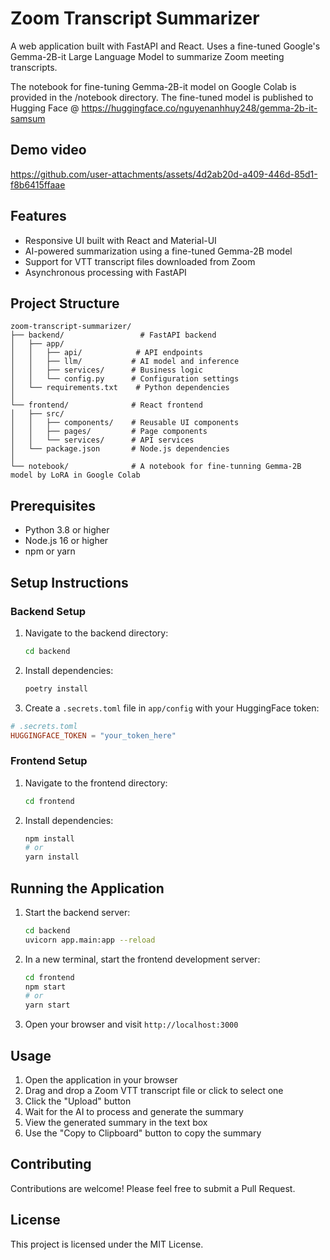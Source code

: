 # Zoom Transcript Summarizer

A web application built with FastAPI and React. Uses a fine-tuned Google's Gemma-2B-it Large Language Model to summarize Zoom meeting transcripts.

The notebook for fine-tuning Gemma-2B-it model on Google Colab is provided in the /notebook directory. The fine-tuned model is published to Hugging Face @ https://huggingface.co/nguyenanhhuy248/gemma-2b-it-samsum

## Demo video

https://github.com/user-attachments/assets/4d2ab20d-a409-446d-85d1-f8b6415ffaae


## Features

- Responsive UI built with React and Material-UI
- AI-powered summarization using a fine-tuned Gemma-2B model
- Support for VTT transcript files downloaded from Zoom
- Asynchronous processing with FastAPI

## Project Structure

```
zoom-transcript-summarizer/
├── backend/                 # FastAPI backend
│   ├── app/
│   │   ├── api/            # API endpoints
│   │   ├── llm/           # AI model and inference
│   │   ├── services/      # Business logic
│   │   └── config.py      # Configuration settings
│   └── requirements.txt    # Python dependencies
│
└── frontend/              # React frontend
│   ├── src/
│   │   ├── components/    # Reusable UI components
│   │   ├── pages/         # Page components
│   │   └── services/      # API services
│   └── package.json       # Node.js dependencies
│
└── notebook/              # A notebook for fine-tunning Gemma-2B model by LoRA in Google Colab
```

## Prerequisites

- Python 3.8 or higher
- Node.js 16 or higher
- npm or yarn

## Setup Instructions

### Backend Setup

1. Navigate to the backend directory:

   ```bash
   cd backend
   ```

2. Install dependencies:

   ```bash
   poetry install
   ```

3. Create a `.secrets.toml` file in `app/config` with your HuggingFace token:

```toml
# .secrets.toml
HUGGINGFACE_TOKEN = "your_token_here"
```

### Frontend Setup

1. Navigate to the frontend directory:

   ```bash
   cd frontend
   ```

2. Install dependencies:
   ```bash
   npm install
   # or
   yarn install
   ```

## Running the Application

1. Start the backend server:

   ```bash
   cd backend
   uvicorn app.main:app --reload
   ```

2. In a new terminal, start the frontend development server:

   ```bash
   cd frontend
   npm start
   # or
   yarn start
   ```

3. Open your browser and visit `http://localhost:3000`

## Usage

1. Open the application in your browser
2. Drag and drop a Zoom VTT transcript file or click to select one
3. Click the "Upload" button
4. Wait for the AI to process and generate the summary
5. View the generated summary in the text box
6. Use the "Copy to Clipboard" button to copy the summary

## Contributing

Contributions are welcome! Please feel free to submit a Pull Request.

## License

This project is licensed under the MIT License.
